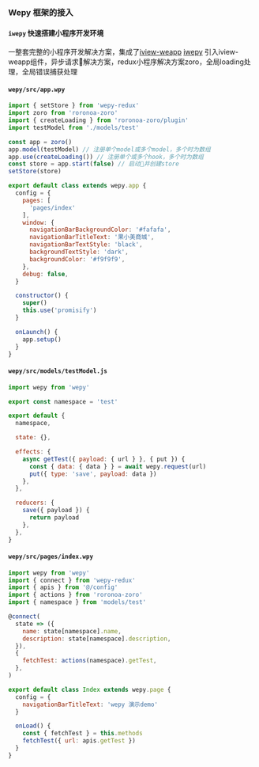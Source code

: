 ### Wepy 框架的接入

#### `iwepy` 快速搭建小程序开发环境
一整套完整的小程序开发解决方案，集成了[iview-weapp](https://weapp.iviewui.com/)
[iwepy](https://github.com/FaureWu/iwepy) 引入iview-weapp组件，异步请求解决方案，redux小程序解决方案zoro，全局loading处理，全局错误捕获处理

#### `wepy/src/app.wpy`

```js
import { setStore } from 'wepy-redux'
import zoro from 'roronoa-zoro'
import { createLoading } from 'roronoa-zoro/plugin'
import testModel from './models/test'

const app = zoro()
app.model(testModel) // 注册单个model或多个model，多个时为数组
app.use(createLoading()) // 注册单个或多个hook，多个时为数组
const store = app.start(false) // 启动并创建store
setStore(store)

export default class extends wepy.app {
  config = {
    pages: [
      'pages/index'
    ],
    window: {
      navigationBarBackgroundColor: '#fafafa',
      navigationBarTitleText: '果小美商城',
      navigationBarTextStyle: 'black',
      backgroundTextStyle: 'dark',
      backgroundColor: '#f9f9f9',
    },
    debug: false,
  }

  constructor() {
    super()
    this.use('promisify')
  }

  onLaunch() {
    app.setup()
  }
}
```

#### `wepy/src/models/testModel.js`

```js
import wepy from 'wepy'

export const namespace = 'test'

export default {
  namespace,

  state: {},

  effects: {
    async getTest({ payload: { url } }, { put }) {
      const { data: { data } } = await wepy.request(url)
      put({ type: 'save', payload: data })
    },
  },

  reducers: {
    save({ payload }) {
      return payload
    },
  },
}

```

#### `wepy/src/pages/index.wpy`

```js
import wepy from 'wepy'
import { connect } from 'wepy-redux'
import { apis } from '@/config'
import { actions } from 'roronoa-zoro'
import { namespace } from 'models/test'

@connect(
  state => ({
    name: state[namespace].name,
    description: state[namespace].description,
  }),
  {
    fetchTest: actions(namespace).getTest,
  },
)

export default class Index extends wepy.page {
  config = {
    navigationBarTitleText: 'wepy 演示demo'
  }

  onLoad() {
    const { fetchTest } = this.methods
    fetchTest({ url: apis.getTest })
  }
}

```

